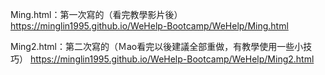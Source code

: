 Ming.html：第一次寫的（看完教學影片後） 
https://minglin1995.github.io/WeHelp-Bootcamp/WeHelp/Ming.html

Ming2.html：第二次寫的（Ｍao看完以後建議全部重做，有教學使用一些小技巧）
https://minglin1995.github.io/WeHelp-Bootcamp/WeHelp/Ming2.html
